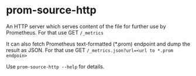 # prom-source-http

An HTTP server which serves content of the file for further use by Prometheus. 
For that use GET `/_metrics`

It can also fetch Prometheus text-formatted (*.prom) endpoint and dump the result as JSON.
For that use GET `/_metrics.json?url=<url to *.prom endpoin>`

Use `prom-source-http --help` for details.